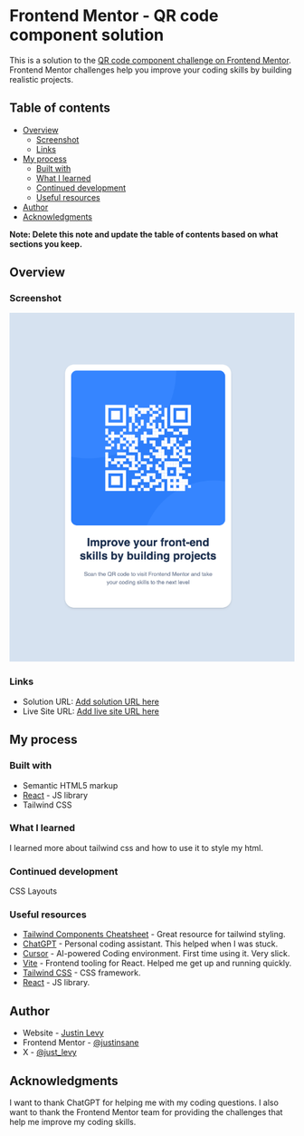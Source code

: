 # Frontend Mentor - QR code component solution

This is a solution to the [QR code component challenge on Frontend Mentor](https://www.frontendmentor.io/challenges/qr-code-component-iux_sIO_H). Frontend Mentor challenges help you improve your coding skills by building realistic projects.

## Table of contents

- [Overview](#overview)
  - [Screenshot](#screenshot)
  - [Links](#links)
- [My process](#my-process)
  - [Built with](#built-with)
  - [What I learned](#what-i-learned)
  - [Continued development](#continued-development)
  - [Useful resources](#useful-resources)
- [Author](#author)
- [Acknowledgments](#acknowledgments)

**Note: Delete this note and update the table of contents based on what sections you keep.**

## Overview

### Screenshot

![](./public/screenshot.png)

### Links

- Solution URL: [Add solution URL here](https://your-solution-url.com)
- Live Site URL: [Add live site URL here](https://your-live-site-url.com)

## My process

### Built with

- Semantic HTML5 markup
- [React](https://reactjs.org/) - JS library
- Tailwind CSS

### What I learned

I learned more about tailwind css and how to use it to style my html.

### Continued development

CSS Layouts

### Useful resources

- [Tailwind Components Cheatsheet](https://tailwindcomponents.com/cheatsheet/) - Great resource for tailwind styling.
- [ChatGPT](https://chatgpt.com/) - Personal coding assistant. This helped when I was stuck.
- [Cursor](https://www.trycursor.com/) - AI-powered Coding environment. First time using it. Very slick.
- [Vite](https://vitejs.dev/) - Frontend tooling for React. Helped me get up and running quickly.
- [Tailwind CSS](https://tailwindcss.com/) - CSS framework.
- [React](https://reactjs.org/) - JS library.

## Author

- Website - [Justin Levy](https://justlevy.com)
- Frontend Mentor - [@justinsane](https://www.frontendmentor.io/profile/justinsane)
- X - [@just_levy](https://www.twitter.com/just_levy)

## Acknowledgments

I want to thank ChatGPT for helping me with my coding questions. I also want to thank the Frontend Mentor team for providing the challenges that help me improve my coding skills.
